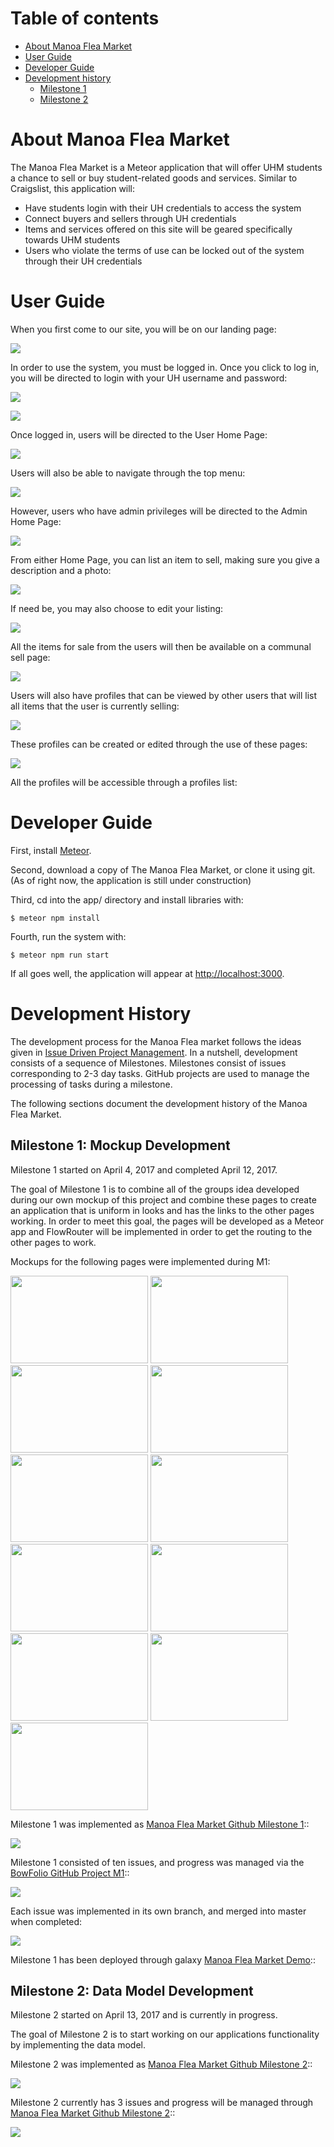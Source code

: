 # Table of contents

* [About Manoa Flea Market](#about-manoa-flea-market)
* [User Guide](#user-guide)
* [Developer Guide](#developer-guide)
* [Development history](#development-history)
  * [Milestone 1](#milestone-1)
  * [Milestone 2](#milestone-2)

# About Manoa Flea Market

The Manoa Flea Market is a Meteor application that will offer UHM students a chance to sell or buy student-related goods and services. Similar to Craigslist, this application will: 

- Have students login with their UH credentials to access the system
- Connect buyers and sellers through UH credentials
- Items and services offered on this site will be geared specifically towards UHM students
- Users who violate the terms of use can be locked out of the system through their UH credentials

# User Guide

When you first come to our site, you will be on our landing page:

![](images/LandingPage.png)

In order to use the system, you must be logged in. Once you click to log in, you will be directed to login with your UH username and password:

![](images/LoginPage.png)

![](images/LoginPage2.png)

Once logged in, users will be directed to the User Home Page: 

![](images/UserHomePage.png) 

Users will also be able to navigate through the top menu:

![](images/TopMenu.png)

However, users who have admin privileges will be directed to the Admin Home Page:

![](images/AdminHomePage.png) 

From either Home Page, you can list an item to sell, making sure you give a description and a photo:

![](images/AddListing.png)

If need be, you may also choose to edit your listing: 

![](images/EditListing.png)

All the items for sale from the users will then be available on a communal sell page:

![](images/market.png)

Users will also have profiles that can be viewed by other users that will list all items that the user is currently selling:

![](images/profile.png)

These profiles can be created or edited through the use of these pages: 

![](images/EditProfile.png)

All the profiles will be accessible through a profiles list: 



# Developer Guide

First, install [Meteor](https://www.meteor.com/install).

Second, download a copy of The Manoa Flea Market, or clone it using git.
(As of right now, the application is still under construction)
  
Third, cd into the app/ directory and install libraries with:

```
$ meteor npm install
```

Fourth, run the system with:

```
$ meteor npm run start
```

If all goes well, the application will appear at [http://localhost:3000](http://localhost:3000).

# Development History

The development process for the Manoa Flea market follows the ideas given in [Issue Driven Project Management](http://courses.ics.hawaii.edu/ics314s17/morea/project-management/reading-screencast-idpm.html). In a nutshell, development consists of a sequence of Milestones. Milestones consist of issues corresponding to 2-3 day tasks. GitHub projects are used to manage the processing of tasks during a milestone.  

The following sections document the development history of the Manoa Flea Market.

## Milestone 1: Mockup Development

Milestone 1 started on April 4, 2017 and completed April 12, 2017. 

The goal of Milestone 1 is to combine all of the groups idea developed during our own mockup of this project and combine these pages to create an application that is uniform in looks and has the links to the other pages working. In order to meet this goal, the pages will be developed as a Meteor app and FlowRouter will be implemented in order to get the routing to the other pages to work.

Mockups for the following pages were implemented during M1:

<img width="220px" height="140px" src="images/LandingPage.png"/>
<img width="220px" height="140px" src="images/LoginPage.png"/>
<img width="220px" height="140px" src="images/LoginPage2.png"/>
<img width="220px" height="140px" src="images/UserHomePage.png"/>
<img width="220px" height="140px" src="images/TopMenu.png"/>
<img width="220px" height="140px" src="images/AdminHomePage.png"/>
<img width="220px" height="140px" src="images/AddListing.png"/>
<img width="220px" height="140px" src="images/EditListing.png"/>
<img width="220px" height="140px" src="images/market.png"/>
<img width="220px" height="140px" src="images/profile.png"/>
<img width="220px" height="140px" src="images/EditProfile.png"/>

Milestone 1 was implemented as [Manoa Flea Market Github Milestone 1](https://github.com/manoa-flea-market/manoa-flea-market/projects/1)::

![](images/Milestone1.png)

Milestone 1 consisted of ten issues, and progress was managed via the [BowFolio GitHub Project M1](https://github.com/manoa-flea-market/manoa-flea-market/projects/1)::

![](images/Milestone1b.png)

Each issue was implemented in its own branch, and merged into master when completed:

![](images/Milestone1c.png)

Milestone 1 has been deployed through galaxy [Manoa Flea Market Demo](https://manoa-flea-market.meteorapp.com)::

## Milestone 2: Data Model Development

Milestone 2 started on April 13, 2017 and is currently in progress.

The goal of Milestone 2 is to start working on our applications functionality by implementing the data model.

Milestone 2 was implemented as [Manoa Flea Market Github Milestone 2](https://github.com/manoa-flea-market/manoa-flea-market/milestone/2)::

![](images/Milestone2a.png)

Milestone 2 currently has 3 issues and progress will be managed through [Manoa Flea Market Github Milestone 2](https://github.com/manoa-flea-market/manoa-flea-market/milestone/2)::

![](images/milestone2.png)
